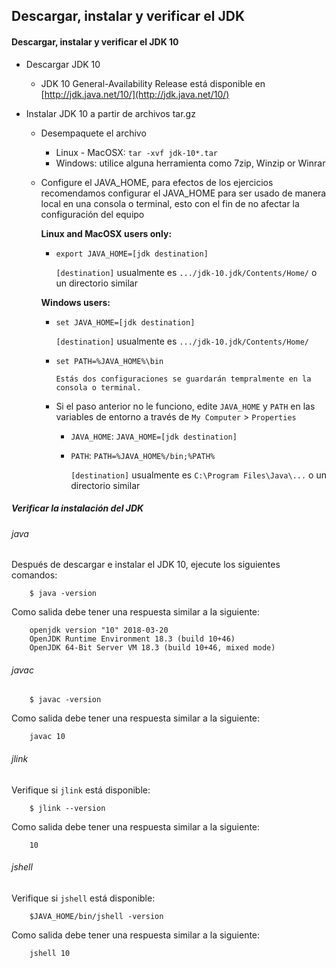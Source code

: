 ## Descargar, instalar y verificar el JDK

#### Descargar, instalar y verificar el JDK 10

- Descargar JDK 10
  
  - JDK 10 General-Availability Release está disponible en [http://jdk.java.net/10/](http://jdk.java.net/10/)

- Instalar JDK 10 a partir de archivos tar.gz 
  
  - Desempaquete el archivo
    - Linux - MacOSX: `tar -xvf jdk-10*.tar`
    - Windows: utilice alguna herramienta como 7zip, Winzip or Winrar
         
  
  - Configure el JAVA_HOME, para efectos de los ejercicios recomendamos configurar el JAVA_HOME para ser usado de manera local en una consola o terminal, esto  con el fin de no afectar
  la configuración del equipo

    **Linux and MacOSX users only:** 

       -  `export JAVA_HOME=[jdk destination]`

           `[destination]` usualmente es `.../jdk-10.jdk/Contents/Home/` o un directorio similar
                  
    **Windows users:** 
    
       -  `set JAVA_HOME=[jdk destination]`

           `[destination]` usualmente es `.../jdk-10.jdk/Contents/Home/`  
       
       -  `set PATH=%JAVA_HOME%\bin`

           `Estás dos configuraciones se guardarán tempralmente en la consola o terminal. `
             
       - Si el paso anterior no le funciono, edite `JAVA_HOME` y `PATH` en las variables de entorno a través de `My Computer` > `Properties` 
         - `JAVA_HOME`: `JAVA_HOME=[jdk destination]`
         - `PATH`: `PATH=%JAVA_HOME%/bin;%PATH%`
         
           `[destination]` usualmente es `C:\Program Files\Java\...` o un directorio similar  

##### Verificar la instalación del JDK

###### java

Después de descargar e instalar el JDK 10, ejecute los siguientes comandos:

```
    $ java -version
```

Como salida debe tener una respuesta similar a la siguiente:

```
    openjdk version "10" 2018-03-20
    OpenJDK Runtime Environment 18.3 (build 10+46)
    OpenJDK 64-Bit Server VM 18.3 (build 10+46, mixed mode)
```

###### javac

```
    $ javac -version
```

Como salida debe tener una respuesta similar a la siguiente:

```
    javac 10
```

###### jlink

Verifique si `jlink` está disponible:

```
    $ jlink --version
```

Como salida debe tener una respuesta similar a la siguiente:

```
    10
```

###### jshell

Verifique si `jshell` está disponible:

```
    $JAVA_HOME/bin/jshell -version
```

Como salida debe tener una respuesta similar a la siguiente:

```
    jshell 10
```
